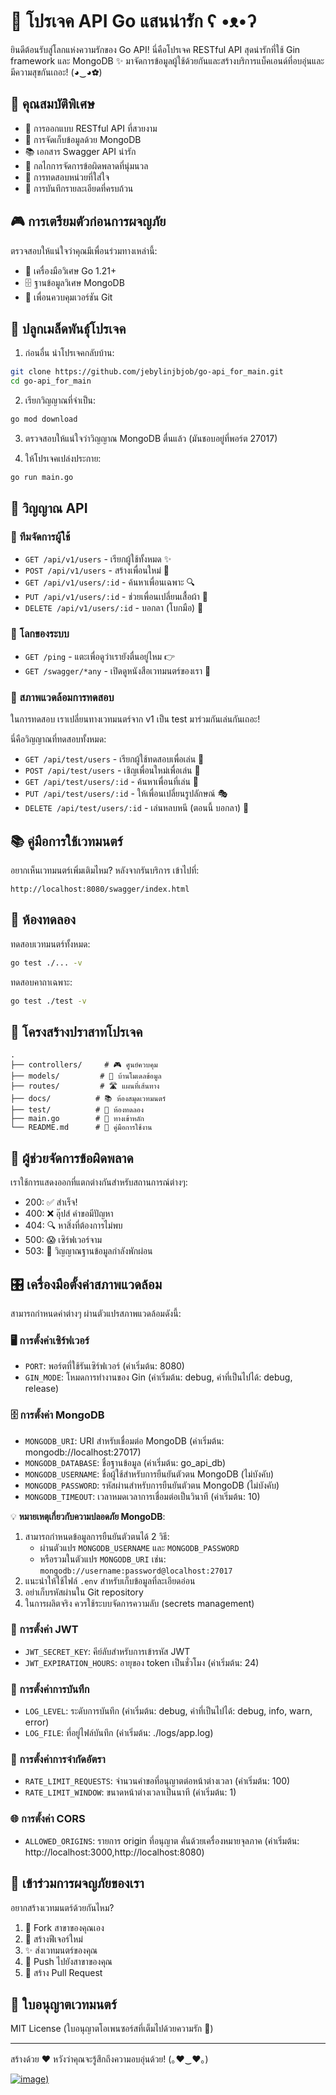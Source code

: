 # 🌈 โปรเจค API Go แสนน่ารัก ʕ •ᴥ•ʔ

ยินดีต้อนรับสู่โลกแห่งความรักของ Go API! นี่คือโปรเจค RESTful API สุดน่ารักที่ใช้ Gin framework และ MongoDB ✨
มาจัดการข้อมูลผู้ใช้ด้วยกันและสร้างบริการแบ็คเอนด์ที่อบอุ่นและมีความสุขกันเถอะ! (◕‿◕✿)

## 🎨 คุณสมบัติพิเศษ

- 🌟 การออกแบบ RESTful API ที่สวยงาม
- 🍃 การจัดเก็บข้อมูลด้วย MongoDB
- 📚 เอกสาร Swagger API น่ารัก
- 🎯 กลไกการจัดการข้อผิดพลาดที่นุ่มนวล
- 🧪 การทดสอบหน่วยที่ใส่ใจ
- 📝 การบันทึกรายละเอียดที่ครบถ้วน

## 🎮 การเตรียมตัวก่อนการผจญภัย

ตรวจสอบให้แน่ใจว่าคุณมีเพื่อนร่วมทางเหล่านี้:
- 🚀 เครื่องมือวิเศษ Go 1.21+
- 🗄️ ฐานข้อมูลวิเศษ MongoDB
- 🐙 เพื่อนควบคุมเวอร์ชัน Git

## 🌱 ปลูกเมล็ดพันธุ์โปรเจค

1. ก่อนอื่น นำโปรเจคกลับบ้าน:
```bash
git clone https://github.com/jebylinjbjob/go-api_for_main.git
cd go-api_for_main
```

2. เรียกวิญญาณที่จำเป็น:
```bash
go mod download
```

3. ตรวจสอบให้แน่ใจว่าวิญญาณ MongoDB ตื่นแล้ว (มันชอบอยู่ที่พอร์ต 27017)

4. ให้โปรเจคเปล่งประกาย:
```bash
go run main.go
```

## 🎯 วิญญาณ API

### 👥 ทีมจัดการผู้ใช้
- `GET /api/v1/users` - เรียกผู้ใช้ทั้งหมด ✨
- `POST /api/v1/users` - สร้างเพื่อนใหม่ 🎉
- `GET /api/v1/users/:id` - ค้นหาเพื่อนเฉพาะ 🔍
- `PUT /api/v1/users/:id` - ช่วยเพื่อนเปลี่ยนเสื้อผ้า 👕
- `DELETE /api/v1/users/:id` - บอกลา (โบกมือ) 👋

### 🎪 โลกของระบบ
- `GET /ping` - แตะเพื่อดูว่าเรายังตื่นอยู่ไหม 👉
- `GET /swagger/*any` - เปิดดูหนังสือเวทมนตร์ของเรา 📖

### 🧪 สภาพแวดล้อมการทดสอบ

ในการทดสอบ เราเปลี่ยนทางเวทมนตร์จาก v1 เป็น test มาร่วมกันเล่นกันเถอะ!

นี่คือวิญญาณที่ทดสอบทั้งหมด:
- `GET /api/test/users` - เรียกผู้ใช้ทดสอบเพื่อเล่น 🎈
- `POST /api/test/users` - เชิญเพื่อนใหม่เพื่อเล่น 🎪
- `GET /api/test/users/:id` - ค้นหาเพื่อนที่เล่น 🔮
- `PUT /api/test/users/:id` - ให้เพื่อนเปลี่ยนรูปลักษณ์ 🎭
- `DELETE /api/test/users/:id` - เล่นหลบหนี (ตอนนี้ บอกลา) 🎪

## 📚 คู่มือการใช้เวทมนตร์

อยากเห็นเวทมนตร์เพิ่มเติมไหม? หลังจากรันบริการ เข้าไปที่:
```
http://localhost:8080/swagger/index.html
```

## 🧪 ห้องทดลอง

ทดสอบเวทมนตร์ทั้งหมด:
```bash
go test ./... -v
```

ทดสอบคาถาเฉพาะ:
```bash
go test ./test -v
```

## 🏰 โครงสร้างปราสาทโปรเจค

```
.
├── controllers/     # 🎮 ศูนย์ควบคุม
├── models/         # 📝 บ้านโมเดลข้อมูล
├── routes/         # 🛣️ แผนที่เส้นทาง
├── docs/          # 📚 ห้องสมุดเวทมนตร์
├── test/          # 🧪 ห้องทดลอง
├── main.go        # 🎯 ทางเข้าหลัก
└── README.md      # 📖 คู่มือการใช้งาน
```

## 🎨 ผู้ช่วยจัดการข้อผิดพลาด

เราใช้การแสดงออกที่แตกต่างกันสำหรับสถานการณ์ต่างๆ:

- 200: ✅ สำเร็จ!
- 400: ❌ อุ๊ปส์ คำขอมีปัญหา
- 404: 🔍 หาสิ่งที่ต้องการไม่พบ
- 500: 😱 เซิร์ฟเวอร์จาม
- 503: 🏥 วิญญาณฐานข้อมูลกำลังพักผ่อน

## 🎛️ เครื่องมือตั้งค่าสภาพแวดล้อม

สามารถกำหนดค่าต่างๆ ผ่านตัวแปรสภาพแวดล้อมดังนี้:

### 🖥️ การตั้งค่าเซิร์ฟเวอร์
- `PORT`: พอร์ตที่ใช้รันเซิร์ฟเวอร์ (ค่าเริ่มต้น: 8080)
- `GIN_MODE`: โหมดการทำงานของ Gin (ค่าเริ่มต้น: debug, ค่าที่เป็นไปได้: debug, release)

### 🗄️ การตั้งค่า MongoDB
- `MONGODB_URI`: URI สำหรับเชื่อมต่อ MongoDB (ค่าเริ่มต้น: mongodb://localhost:27017)
- `MONGODB_DATABASE`: ชื่อฐานข้อมูล (ค่าเริ่มต้น: go_api_db)
- `MONGODB_USERNAME`: ชื่อผู้ใช้สำหรับการยืนยันตัวตน MongoDB (ไม่บังคับ)
- `MONGODB_PASSWORD`: รหัสผ่านสำหรับการยืนยันตัวตน MongoDB (ไม่บังคับ)
- `MONGODB_TIMEOUT`: เวลาหมดเวลาการเชื่อมต่อเป็นวินาที (ค่าเริ่มต้น: 10)

💡 **หมายเหตุเกี่ยวกับความปลอดภัย MongoDB**:
1. สามารถกำหนดข้อมูลการยืนยันตัวตนได้ 2 วิธี:
   - ผ่านตัวแปร `MONGODB_USERNAME` และ `MONGODB_PASSWORD`
   - หรือรวมในตัวแปร `MONGODB_URI` เช่น: `mongodb://username:password@localhost:27017`
2. แนะนำให้ใช้ไฟล์ `.env` สำหรับเก็บข้อมูลที่ละเอียดอ่อน
3. อย่าเก็บรหัสผ่านใน Git repository
4. ในการผลิตจริง ควรใช้ระบบจัดการความลับ (secrets management)

### 🔐 การตั้งค่า JWT
- `JWT_SECRET_KEY`: คีย์ลับสำหรับการเข้ารหัส JWT
- `JWT_EXPIRATION_HOURS`: อายุของ token เป็นชั่วโมง (ค่าเริ่มต้น: 24)

### 📝 การตั้งค่าการบันทึก
- `LOG_LEVEL`: ระดับการบันทึก (ค่าเริ่มต้น: debug, ค่าที่เป็นไปได้: debug, info, warn, error)
- `LOG_FILE`: ที่อยู่ไฟล์บันทึก (ค่าเริ่มต้น: ./logs/app.log)

### 🚦 การตั้งค่าการจำกัดอัตรา
- `RATE_LIMIT_REQUESTS`: จำนวนคำขอที่อนุญาตต่อหน้าต่างเวลา (ค่าเริ่มต้น: 100)
- `RATE_LIMIT_WINDOW`: ขนาดหน้าต่างเวลาเป็นนาที (ค่าเริ่มต้น: 1)

### 🌐 การตั้งค่า CORS
- `ALLOWED_ORIGINS`: รายการ origin ที่อนุญาต คั่นด้วยเครื่องหมายจุลภาค (ค่าเริ่มต้น: http://localhost:3000,http://localhost:8080)

## 🌟 เข้าร่วมการผจญภัยของเรา

อยากสร้างเวทมนตร์ด้วยกันไหม?

1. 🍴 Fork สาขาของคุณเอง
2. 🌱 สร้างฟีเจอร์ใหม่
3. ✨ ส่งเวทมนตร์ของคุณ
4. 🚀 Push ไปยังสาขาของคุณ
5. 🎉 สร้าง Pull Request

## 📜 ใบอนุญาตเวทมนตร์

MIT License (ใบอนุญาตโอเพนซอร์สที่เต็มไปด้วยความรัก 💝)

---
สร้างด้วย ❤️ หวังว่าคุณจะรู้สึกถึงความอบอุ่นด้วย! (｡♥‿♥｡) 


[![image](https://github.com/jebylinjbjob/go-api_for_main/blob/main/ICON.jpeg))](https://github.com/jebylinjbjob/go-api_for_main/blob/main/ICON.jpeg)
